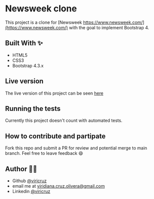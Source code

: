 # Newsweek clone

This project is a clone for [Newsweek https://www.newsweek.com/](https://www.newsweek.com/) with the goal to implement Bootstrap 4.

## Built With ✨

- HTML5
- CSS3
- Bootstrap 4.3.x

## Live version
The live version of this project can be seen [here](https://raw.githack.com/ViriCruz/newsweek-bootstrap4/dev/index.html)

## Running the tests
Currently this project doesn't count with automated tests.

## How to contribute and partipate
Fork this repo and submit a PR for review and potential merge to main branch. Feel free to leave feedback :smile:

## Author 👨‍💻
* Github [@viricruz](https://github.com/ViriCruz)
* email me at viridiana.cruz.olivera@gmail.com
* Linkedin [@viricruz](https://www.linkedin.com/in/viricruz/)

